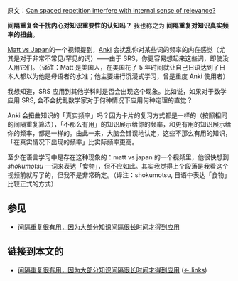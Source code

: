原文：[Can spaced repetition interfere with internal sense of relevance?](https://wiki.issarice.com/wiki/Can_spaced_repetition_interfere_with_internal_sense_of_relevance%3F)

**间隔重复会干扰内心对知识重要性的认知吗？** 我也称之为 **间隔重复对知识真实频率的扭曲**。

[Matt vs Japan](https://wiki.issarice.com/index.php?title=Matt_vs_Japan&action=edit&redlink=1)的一个视频提到，[Anki](https://wiki.issarice.com/wiki/Anki) 会扰乱你对某些词的频率的内在感觉（尤其是对于非常不常见/罕见的词）——由于 SRS，你更容易想起来这些词，即使没人用它们。（译注：Matt 是美国人，在美国花了 5 年时间就让自己日语达到了日本人都以为他是母语者的水准；他主要进行沉浸式学习，曾是重度 Anki 使用者）

我想知道，SRS 应用到其他学科时是否会出现这个现象。比如说，如果对于数学应用 SRS, 会不会扰乱数学家对于何种情况下应用何种定理的直觉？

Anki 会扭曲知识的「真实频率」吗？因为卡片的复习方式都是一样的（按照相同的间隔重复算法），「不那么有用」的知识展示给你的频率，和更有用的知识展示给你的频率，都是一样的。由此一来，大脑会错误地认定，这些不那么有用的知识，「在真实情况下出现的频率」比实际频率更高。

至少在语言学习中是存在这种现象的：matt vs japan 的一个视频里，他很快想到 *shokumotsu* 一词来表达「食物」，但不应如此。其实我觉得上个段落是我看这个视频前就写了的，但我不是非常确定。（译注：shokumotsu, 日语中表达「食物」比较正式的方式）

## 参见

* [间隔重复很有用，因为大部分知识间隔很长时间才得到应用](https://wiki.issarice.com/wiki/Spaced_repetition_is_useful_because_most_knowledge_is_sparsely_applicable)

## 链接到本文的

* [间隔重复很有用，因为大部分知识间隔很长时间才得到应用](https://wiki.issarice.com/wiki/Spaced_repetition_is_useful_because_most_knowledge_is_sparsely_applicable) ‎ ([← links](https://wiki.issarice.com/index.php?title=Special:WhatLinksHere&target=Spaced+repetition+is+useful+because+most+knowledge+is+sparsely+applicable))